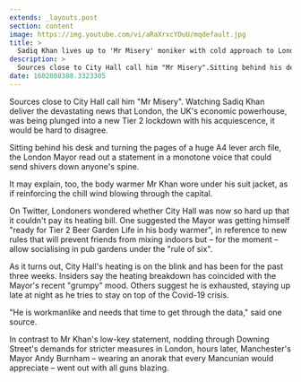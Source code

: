 ```yaml
--- 
extends: _layouts.post 
section: content 
image: https://img.youtube.com/vi/aRaXrxcYDuU/mqdefault.jpg 
title: > 
  Sadiq Khan lives up to 'Mr Misery' moniker with cold approach to London's new restrictions 
description: > 
  Sources close to City Hall call him "Mr Misery".Sitting behind his desk and turning the pages of a huge A4 lever arch file, the London Mayor read out a statement in a monotone voice that could send shivers down anyone's spine.It may explain, too, the body warmer Mr Khan wore under his suit jacket, as if reinforcing the chill wind blowing through the capital.On Twitter, Londoners wondered whether City Hall was now so hard up that it couldn't pay its heating bill.As it turns out, City Hall's heating is on the blink and has been for the past three weeks. 
date: 1602808388.3323305 
--- 
```

Sources close to City Hall call him "Mr Misery". Watching Sadiq Khan deliver the devastating news that London, the UK's economic powerhouse, was being plunged into a new Tier 2 lockdown with his acquiescence, it would be hard to disagree.

Sitting behind his desk and turning the pages of a huge A4 lever arch file, the London Mayor read out a statement in a monotone voice that could send shivers down anyone's spine.

It may explain, too, the body warmer Mr Khan wore under his suit jacket, as if reinforcing the chill wind blowing through the capital.

On Twitter, Londoners wondered whether City Hall was now so hard up that it couldn't pay its heating bill. One suggested the Mayor was getting himself "ready for Tier 2 Beer Garden Life in his body warmer", in reference to new rules that will prevent friends from mixing indoors but – for the moment – allow socialising in pub gardens under the "rule of six".

As it turns out, City Hall's heating is on the blink and has been for the past three weeks. Insiders say the heating breakdown has coincided with the Mayor's recent "grumpy" mood. Others suggest he is exhausted, staying up late at night as he tries to stay on top of the Covid-19 crisis.

"He is workmanlike and needs that time to get through the data," said one source.

In contrast to Mr Khan's low-key statement, nodding through Downing Street's demands for stricter measures in London, hours later, Manchester's Mayor Andy Burnham – wearing an anorak that every Mancunian would appreciate – went out with all guns blazing.